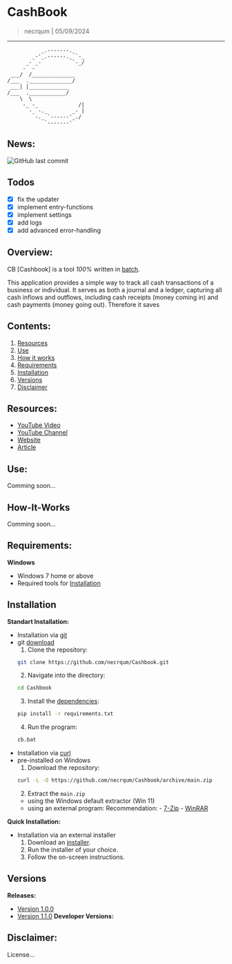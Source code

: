 # CashBook
> necrqum | 05/09/2024
---
```
           _.-------._
        _-'_.------._ `-_
      _- _-          `-_/
     -  -
 ___/  /______________
/___  .______________/
 ___| |_____________
/___  .____________/
    \  \
     -_ -_             /|
       -_ -._        _- |
         -._ `------'_./
            `-------'
```
## News:
![GitHub last commit](https://img.shields.io/github/last-commit/necrqum/Cashbook)

## Todos
- [x] fix the updater
- [x] implement entry-functions
- [x] implement settings
- [x] add logs
- [x] add advanced error-handling

## Overview:
CB [Cashbook] is a tool *100%* written in [batch](https://en.wikipedia.org/wiki/Batch_file).

This application provides a simple way to track all cash transactions of a business or individual. It serves as both a journal and a ledger, capturing all cash inflows and outflows, including cash receipts (money coming in) and cash payments (money going out). Therefore it saves

## Contents:
1. [Resources](#resources)
2. [Use](#use)
3. [How it works](#how-it-works)
4. [Requirements](#requirements)
5. [Installation](#installation)
6. [Versions](#versions)
7. [Disclaimer](#disclaimer)

## Resources:
- [YouTube Video](https://www.youtube.com/watch?v=JE5hsklKggM)
- [YouTube Channel](https://youtube.com/@necrqum)
- [Website](https://necrqum.com)
- [Article](https://www.necrqum.com/post/Cashbook)

## Use:
Comming soon...

## How-It-Works
Comming soon...

## Requirements:
**Windows**
- Windows 7 home or above
- Required tools for [Installation](#installation)

## Installation
**Standart Installation:**
- Installation via [git](https://git-scm.com/)
- git [download](https://git-scm.com/downloads)
    1. Clone the repository: 
    ```bash
    git clone https://github.com/necrqum/Cashbook.git
    ```
    2. Navigate into the directory:
    ```bash
    cd Cashbook
    ```
    3. Install the [dependencies](https://github.com/necrqum/Cashbook/tree/main/requirements.txt): 
    ```bash
    pip install -r requirements.txt
    ```
    4. Run the program:
    ```bash
    cb.bat
    ```
- Installation via [curl](https://curl.se/)
- pre-installed on Windows
    1. Download the repository:
    ```bash
    curl -L -O https://github.com/necrqum/Cashbook/archive/main.zip
    ```
    2. Extract the `main.zip`
    - using the Windows default extractor (Win 11)
    - using an external program:
        Recommendation:
            - [7-Zip](https://www.7-zip.org/)
            - [WinRAR](https://www.win-rar.com/start.html?&L=1)

**Quick Installation:**
- Installation via an external installer
    1. Download an [installer](https://github.com/necrqum/Cashbook/tree/main/Installer).
    2. Run the installer of your choice.
    3. Follow the on-screen instructions.

## Versions
**Releases:**
- [Version 1.0.0](https://github.com/necrqum/Cashbook/releases/tag/v1.0.0)
- [Version 1.1.0](https://github.com/necrqum/Cashbook/releases/tag/v1.1.0)
**Developer Versions:**
## Disclaimer:
License...